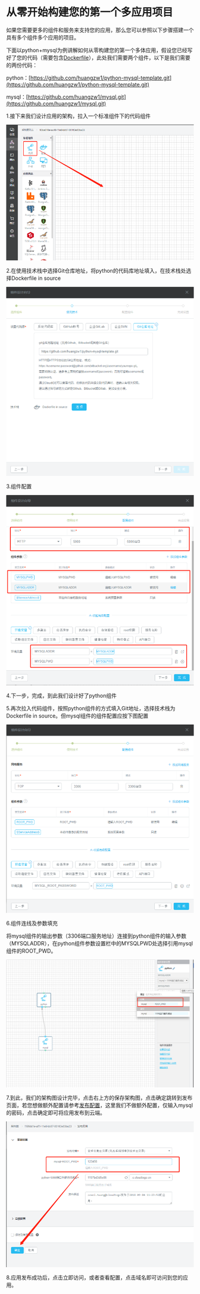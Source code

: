 # 从零开始构建您的第一个多应用项目

如果您需要更多的组件和服务来支持您的应用，那么您可以参照以下步骤搭建一个具有多个组件多个应用的项目。

下面以python+mysql为例讲解如何从零构建您的第一个多体应用，假设您已经写好了您的代码（需要包含[Dockerfile](/chapter1/ji-ben-gai-nian.md "Dockerfile")），此处我们需要两个组件，以下是我们需要的两份代码：

python：[https://github.com/huangzw1/python-mysql-template.git](https://github.com/huangzw1/python-mysql-template.git)

mysql：[https://github.com/huangzw1/mysql.git](https://github.com/huangzw1/mysql.git)

1.接下来我们设计应用的架构，拉入一个标准组件下的代码组件

![](/assets/import47.png)

2.在使用技术栈中选择Git仓库地址，将python的代码库地址填入，在技术栈处选择Dockerfile in source

![](/assets/import48.png)

3.组件配置

![](/assets/import49.png)

4.下一步，完成，到此我们设计好了python组件

5.再次拉入代码组件，按照python组件的方式填入Git地址，选择技术栈为Dockerfile in source。但mysql组件的组件配置应按下图配置

![](/assets/import50.png)

6.组件连线及参数填充

将mysql组件的输出参数（3306端口服务地址）连接到python组件的输入参数（MYSQLADDR），在python组件参数设置栏中的MYSQLPWD处选择引用mysql组件的ROOT\_PWD。

![](/assets/import51.png)

7.到此，我们的架构图设计完毕，点击右上方的保存架构图，点击确定跳转到发布页面，若您想做额外配置请参考[发布配置](/fa-bu/fa-bu-pei-zhi.md)，这里我们不做额外配置，仅输入mysql的密码，点击确定即可将应用发布到云端。

![](/assets/import52.png)

8.应用发布成功后，点击立即访问，或者查看配置，点击域名即可访问到您的应用。

